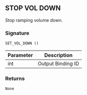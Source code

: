 ## STOP VOL DOWN

Stop ramping volume down.


### Signature

`SET_VOL_DOWN ()`


| Parameter | Description |
| --- | --- |
| int | Output Binding ID |


### Returns

`None`